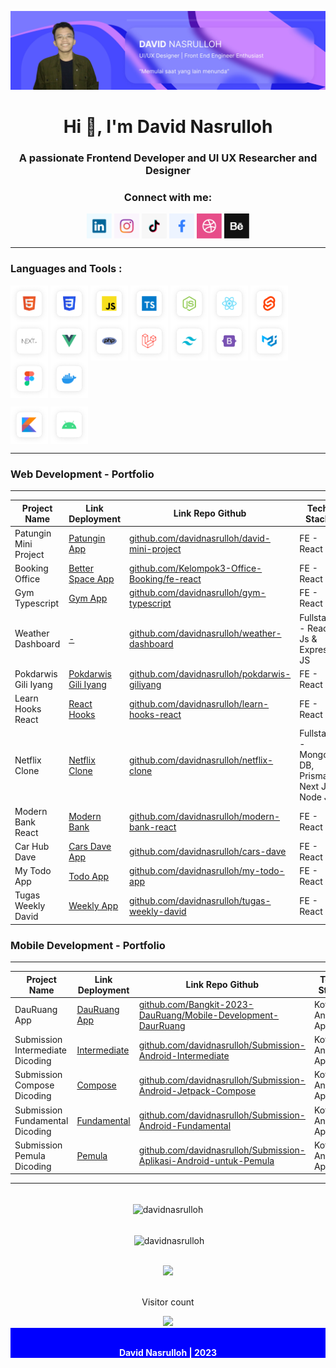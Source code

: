 ![file1](./img/davidHeader.jpg)

<h1 align="center">Hi 👋, I'm David Nasrulloh</h1>
<h3 align="center">A passionate Frontend Developer and UI UX Researcher and Designer</h3>

<h3 align="center">Connect with me:</h3>
<p align="center">
	<a href="https://linkedin.com/in/davidnasrulloh" target="blank"><img align="center" src="./img/icon-sosmed/linkedin.png" alt="davidnasrulloh" height="40" width="40" /></a>
	<a href="https://instagram.com/davidnasrulloh_" target="blank"><img align="center" src="./img/icon-sosmed/instagram.png" alt="davidnasrulloh_" height="40" width="40" /></a>
	<a href="https://www.tiktok.com/@davidnasrulloh" target="blank"><img align="center" src="./img/icon-sosmed/tiktok.png" alt="davidnasrulloh" height="40" width="40" /></a>
	<a href="https://www.facebook.com/nasrullohdavid/" target="blank"><img align="center" src="./img/icon-sosmed/facebook.png" alt="nasrullohdavid" height="40" width="40" /></a>
	<a href="https://dribbble.com/davidnasrulloh" target="blank"><img align="center" src="./img/icon-sosmed/dribble.png" alt="davidnasrulloh" height="40" width="40" /></a>
	<a href="https://www.behance.net/davidnasrulloh" target="blank"><img align="center" src="./img/icon-sosmed/behance.png" alt="davidnasrulloh" height="40" width="40" /></a>
</p>

---

### Languages and Tools :

<p align="left">
	<a href="#" target="blank"><img align="center" src="./img/icon-tech/html5.png" alt="davidnasrulloh" height="60" width="60" /></a>
	<a href="#" target="blank"><img align="center" src="./img/icon-tech/css.png" alt="davidnasrulloh" height="60" width="60" /></a>
	<a href="#" target="blank"><img align="center" src="./img/icon-tech/js.png" alt="davidnasrulloh" height="60" width="60" /></a>
	<a href="#" target="blank"><img align="center" src="./img/icon-tech/typescript.png" alt="davidnasrulloh" height="60" width="60" /></a>
	<a href="#" target="blank"><img align="center" src="./img/icon-tech/nodejs.png" alt="davidnasrulloh" height="60" width="60" /></a>
	<a href="#" target="blank"><img align="center" src="./img/icon-tech/reactjs.png" alt="davidnasrulloh" height="60" width="60" /></a>
	<a href="#" target="blank"><img align="center" src="./img/icon-tech/sveltejs.png" alt="davidnasrulloh" height="60" width="60" /></a>
	<a href="#" target="blank"><img align="center" src="./img/icon-tech/nextjs.png" alt="davidnasrulloh" height="60" width="60" /></a>
	<a href="#" target="blank"><img align="center" src="./img/icon-tech/vuejs.png" alt="davidnasrulloh" height="60" width="60" /></a>
	<a href="#" target="blank"><img align="center" src="./img/icon-tech/php.png" alt="davidnasrulloh" height="60" width="60" /></a>
	<a href="#" target="blank"><img align="center" src="./img/icon-tech/laravel.png" alt="davidnasrulloh" height="60" width="60" /></a>
	<a href="#" target="blank"><img align="center" src="./img/icon-tech/tailwind.png" alt="davidnasrulloh" height="60" width="60" /></a>
	<a href="#" target="blank"><img align="center" src="./img/icon-tech/bootstrap5.png" alt="davidnasrulloh" height="60" width="60" /></a>
	<a href="#" target="blank"><img align="center" src="./img/icon-tech/material-ui.png" alt="davidnasrulloh" height="60" width="60" /></a>
	<a href="#" target="blank"><img align="center" src="./img/icon-tech/figma.png" alt="davidnasrulloh" height="60" width="60" /></a>
	<a href="#" target="blank"><img align="center" src="./img/icon-tech/docker.png" alt="davidnasrulloh" height="60" width="60" /></a>
</p>

<p align="left">
	<a href="#" target="blank"><img align="center" src="./img/icon-tech/kotlin.png" alt="davidnasrulloh" height="60" width="60" /></a>
	<a href="#" target="blank"><img align="center" src="./img/icon-tech/android.png" alt="davidnasrulloh" height="60" width="60" /></a>
</p>

---

### Web Development - Portfolio 

---

| Project Name          | Link Deployment                                                 | Link Repo Github                                                | Tech Stack 	                                             	|
| --------------------- | --------------------------------------------------------------- | --------------------------------------------------------------- | ----------------------------------------------------------------- |
| Patungin Mini Project | [Patungin App](https://patungin-miniproject-david.netlify.app/) | [github.com/davidnasrulloh/david-mini-project](https://github.com/davidnasrulloh/david-mini-project)          | FE - React Js 							|
| Booking Office        | [Better Space App](https://betterspace.netlify.app/)            | [github.com/Kelompok3-Office-Booking/fe-react](https://github.com/Kelompok3-Office-Booking/fe-react)          | FE - React Js 							|
| Gym Typescript        | [Gym App](https://belajar-typescript.netlify.app/)              | [github.com/davidnasrulloh/gym-typescript](https://github.com/davidnasrulloh/gym-typescript)              | FE - React Js 							|
| Weather Dashboard	| [-]()							          | [github.com/davidnasrulloh/weather-dashboard](https://github.com/davidnasrulloh/weather-dashboard)      	    | Fullstack - React Js & Express JS					|
| Pokdarwis Gili Iyang  | [Pokdarwis Gili Iyang](https://giliiyang-banraas.netlify.app)   | [github.com/davidnasrulloh/pokdarwis-giliyang](https://github.com/davidnasrulloh/pokdarwis-giliyang)          | FE - React Js 							|
| Learn Hooks React     | [React Hooks](https://learn-react-hooks-david.netlify.app/)     | [github.com/davidnasrulloh/learn-hooks-react](https://github.com/davidnasrulloh/learn-hooks-react)           | FE - React Js							|
| Netflix Clone         | [Netflix Clone](https://netflix-clone-david.vercel.app/)        | [github.com/davidnasrulloh/netflix-clone](https://github.com/davidnasrulloh/netflix-clone)               | Fullstack - Mongo DB, Prisma, Next Js, Node Js			|
| Modern Bank React     | [Modern Bank](https://modern-bank-david.netlify.app/)           | [github.com/davidnasrulloh/modern-bank-react](https://github.com/davidnasrulloh/modern-bank-react)           | FE - React Js 							|
| Car Hub Dave          | [Cars Dave App](https://cars-dave-nextjs.vercel.app/)           | [github.com/davidnasrulloh/cars-dave](https://github.com/davidnasrulloh/cars-dave)                   | FE - React Js 							|
| My Todo App           | [Todo App](https://todo-dave.netlify.app/)                      | [github.com/davidnasrulloh/my-todo-app](https://github.com/davidnasrulloh/my-todo-app)                 | FE - React Js 							|
| Tugas Weekly David    | [Weekly App](https://tugas-weekly-david.netlify.app/)           | [github.com/davidnasrulloh/tugas-weekly-david](https://github.com/davidnasrulloh/tugas-weekly-david)          | FE - React Js 							|	 


### Mobile Development - Portfolio 

---

| Project Name          | Link Deployment                                                 | Link Repo Github                                                | Tech Stack                                                      |
| --------------------- | --------------------------------------------------------------- | --------------------------------------------------------------- | --------------------------------------------------------------- |
| DauRuang App				| [DauRuang App](https://github.com/Bangkit-2023-DauRuang/Mobile-Development-DaurRuang/releases/tag/dauruang) 		| [github.com/Bangkit-2023-DauRuang/Mobile-Development-DaurRuang](https://github.com/Bangkit-2023-DauRuang/Mobile-Development-DaurRuang)         	| Kotlin - Android App           |
| Submission Intermediate Dicoding	| [Intermediate](https://github.com/davidnasrulloh/Submission-Android-Intermediate/releases/tag/v0.0.1) 		| [github.com/davidnasrulloh/Submission-Android-Intermediate](https://github.com/davidnasrulloh/Submission-Android-Intermediate)          		| Kotlin - Android App           |
| Submission Compose Dicoding		| [Compose](https://github.com/davidnasrulloh/Submission-Android-Jetpack-Compose/releases/tag/v1.0.0) 			| [github.com/davidnasrulloh/Submission-Android-Jetpack-Compose](https://github.com/davidnasrulloh/Submission-Android-Jetpack-Compose)          	| Kotlin - Android App           |
| Submission Fundamental Dicoding	| [Fundamental](https://github.com/davidnasrulloh/Submission-Android-Fundamental/releases/tag/v0.0.1) 			| [github.com/davidnasrulloh/Submission-Android-Fundamental](https://github.com/davidnasrulloh/Submission-Android-Fundamental)          		| Kotlin - Android App           |
| Submission Pemula Dicoding		| [Pemula](https://github.com/davidnasrulloh/Submission-Aplikasi-Android-untuk-Pemula/releases/tag/0.0.1) 		| [github.com/davidnasrulloh/Submission-Aplikasi-Android-untuk-Pemula](https://github.com/davidnasrulloh/Submission-Aplikasi-Android-untuk-Pemula)    	| Kotlin - Android App           |


----

<div align="center"> <br/> <img align="center" src="https://github-readme-stats-eight-theta.vercel.app/api/top-langs?username=davidnasrulloh&show_icons=true&locale=en&layout=compact&theme=tokyonight" alt="davidnasrulloh" /></div>

<p align="center"> <br/> &nbsp;<img align="center" src="https://github-readme-stats-eight-theta.vercel.app/api?username=davidnasrulloh&show_icons=true&locale=en&theme=tokyonight" alt="davidnasrulloh" /></p>

<div align="center">
	<br/>
	<a href="https://github.com/davidnasrulloh">
	<img src="https://github-readme-streak-stats.herokuapp.com?user=davidnasrulloh&theme=dark&hide_border=true&border_radius=5&date_format=M%20j%5B%2C%20Y%5D"/>
	</a>
</div>

<div align="center"> 
	<br/>
	<p>Visitor count</p>
	<a href="https://github.com/davidnasrulloh">
  	<img src="https://profile-counter.glitch.me/davidnasrulloh/count.svg" />
	</a>
</div>

<div align="center" style="color: white; background-color: blue; font-weight: bold;" > 
	<br/>
	<p>David Nasrulloh | 2023</p>
</div>
